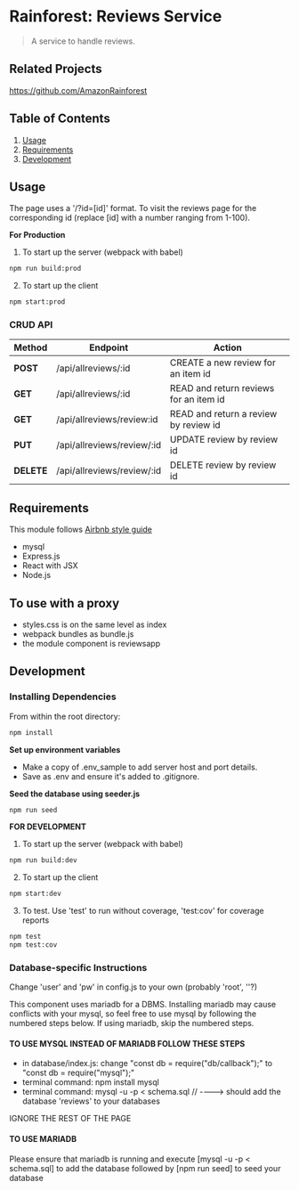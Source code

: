 # Rainforest: Reviews Service
> A service to handle reviews.

## Related Projects
https://github.com/AmazonRainforest

## Table of Contents

1. [Usage](#Usage)
1. [Requirements](#requirements)
1. [Development](#development)

## Usage
The page uses a '/?id=[id]' format. To visit the reviews page for the corresponding id (replace [id] with a number ranging from 1-100).

**For Production**
1. To start up the server (webpack with babel)
```sh
npm run build:prod
```
2. To start up the client
```sh
npm start:prod
```

### CRUD API
|    Method    |           Endpoint          |                   Action                |
| ------------ | --------------------------- | --------------------------------------- |
| **POST**     |  /api/allreviews/:id        |  CREATE a new review for an item id     |
| **GET**      |  /api/allreviews/:id        |  READ and return reviews for an item id |
| **GET**      |  /api/allreviews/review:id  |  READ and return a review by review id  |
| **PUT**      |  /api/allreviews/review/:id |  UPDATE review by review id             |
| **DELETE**   |  /api/allreviews/review/:id |  DELETE review by review id             |


## Requirements
This module follows [Airbnb style guide](https://github.com/airbnb/javascript)

- mysql
- Express.js
- React with JSX
- Node.js

## To use with a proxy
- styles.css is on the same level as index
- webpack bundles as bundle.js
- the module component is reviewsapp

## Development
### Installing Dependencies

From within the root directory:
```sh
npm install
```
**Set up environment variables**
- Make a copy of .env_sample to add server host and port details.
- Save as .env and ensure it's added to .gitignore.

**Seed the database using seeder.js**
```sh
npm run seed
```

**FOR DEVELOPMENT**
1. To start up the server (webpack with babel)
```sh
npm run build:dev
```
2. To start up the client
```sh
npm start:dev
```
3. To test. Use 'test' to run without coverage, 'test:cov' for coverage reports
```sh
npm test
npm test:cov
```

### Database-specific Instructions

Change 'user' and 'pw' in config.js to your own (probably 'root', ''?)

This component uses mariadb for a DBMS. Installing mariadb may cause conflicts with your mysql, so feel free to use mysql by following the numbered steps below. If using mariadb, skip the numbered steps.


#### TO USE MYSQL INSTEAD OF MARIADB FOLLOW THESE STEPS
- in database/index.js: change "const db = require("db/callback");" to "const db = require("mysql");"
- terminal command: npm install mysql
- terminal command: mysql -u <USER> -p < schema.sql // ----> should add the database 'reviews' to your databases

IGNORE THE REST OF THE PAGE

#### TO USE MARIADB
Please ensure that mariadb is running and execute [mysql -u <USER> -p < schema.sql] to add the database followed by [npm run seed] to seed your database